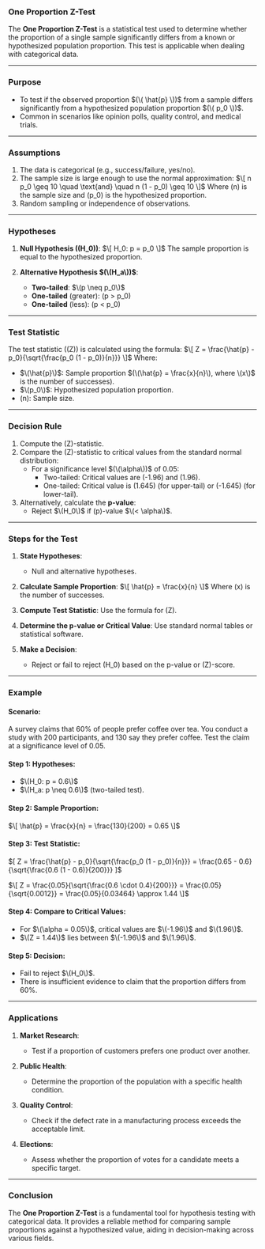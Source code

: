 ### **One Proportion Z-Test**

The **One Proportion Z-Test** is a statistical test used to determine whether the proportion of a single sample significantly differs from a known or hypothesized population proportion. This test is applicable when dealing with categorical data.

---

### **Purpose**

- To test if the observed proportion $(\( \hat{p} \))$ from a sample differs significantly from a hypothesized population proportion $(\( p_0 \))$.
- Common in scenarios like opinion polls, quality control, and medical trials.

---

### **Assumptions**

1. The data is categorical (e.g., success/failure, yes/no).
2. The sample size is large enough to use the normal approximation:
   $\[
   n p_0 \geq 10 \quad \text{and} \quad n (1 - p_0) \geq 10
   \]$
   Where \(n\) is the sample size and \(p_0\) is the hypothesized proportion.
3. Random sampling or independence of observations.

---

### **Hypotheses**

1. **Null Hypothesis (\(H_0\))**:
   $\[
   H_0: p = p_0
   \]$
   The sample proportion is equal to the hypothesized proportion.

2. **Alternative Hypothesis $(\(H_a\))$**:
   - **Two-tailed**: $\(p \neq p_0\)$
   - **One-tailed** (greater): \(p > p_0\)
   - **One-tailed** (less): \(p < p_0\)

---

### **Test Statistic**

The test statistic (\(Z\)) is calculated using the formula:
$\[
Z = \frac{\hat{p} - p_0}{\sqrt{\frac{p_0 (1 - p_0)}{n}}}
\]$
Where:
- $\(\hat{p}\)$: Sample proportion $(\(\hat{p} = \frac{x}{n}\), where \(x\)$ is the number of successes).
- $\(p_0\)$: Hypothesized population proportion.
- \(n\): Sample size.

---

### **Decision Rule**

1. Compute the \(Z\)-statistic.
2. Compare the \(Z\)-statistic to critical values from the standard normal distribution:
   - For a significance level $(\(\alpha\))$ of 0.05:
     - Two-tailed: Critical values are \(-1.96\) and \(1.96\).
     - One-tailed: Critical value is \(1.645\) (for upper-tail) or \(-1.645\) (for lower-tail).
3. Alternatively, calculate the **p-value**:
   - Reject $\(H_0\)$ if \(p\)-value $\(< \alpha\)$.

---

### **Steps for the Test**

1. **State Hypotheses**:
   - Null and alternative hypotheses.

2. **Calculate Sample Proportion**:
   $\[
   \hat{p} = \frac{x}{n}
   \]$
   Where \(x\) is the number of successes.

3. **Compute Test Statistic**:
   Use the formula for \(Z\).

4. **Determine the p-value or Critical Value**:
   Use standard normal tables or statistical software.

5. **Make a Decision**:
   - Reject or fail to reject \(H_0\) based on the p-value or \(Z\)-score.

---

### **Example**

#### **Scenario**:
A survey claims that 60% of people prefer coffee over tea. You conduct a study with 200 participants, and 130 say they prefer coffee. Test the claim at a significance level of 0.05.

#### **Step 1: Hypotheses**:
- $\(H_0: p = 0.6\)$
- $\(H_a: p \neq 0.6\)$ (two-tailed test).

#### **Step 2: Sample Proportion**:
$\[
\hat{p} = \frac{x}{n} = \frac{130}{200} = 0.65
\]$

#### **Step 3: Test Statistic**:
$\[
Z = \frac{\hat{p} - p_0}{\sqrt{\frac{p_0 (1 - p_0)}{n}}} = \frac{0.65 - 0.6}{\sqrt{\frac{0.6 (1 - 0.6)}{200}}}
\]\$

$\[
Z = \frac{0.05}{\sqrt{\frac{0.6 \cdot 0.4}{200}}} = \frac{0.05}{\sqrt{0.0012}} = \frac{0.05}{0.03464} \approx 1.44
\]$

#### **Step 4: Compare to Critical Values**:
- For $\(\alpha = 0.05\)$, critical values are $\(-1.96\)$ and $\(1.96\)$.
- $\(Z = 1.44\)$ lies between $\(-1.96\)$ and $\(1.96\)$.

#### **Step 5: Decision**:
- Fail to reject $\(H_0\)$.
- There is insufficient evidence to claim that the proportion differs from 60%.

---

### **Applications**

1. **Market Research**:
   - Test if a proportion of customers prefers one product over another.

2. **Public Health**:
   - Determine the proportion of the population with a specific health condition.

3. **Quality Control**:
   - Check if the defect rate in a manufacturing process exceeds the acceptable limit.

4. **Elections**:
   - Assess whether the proportion of votes for a candidate meets a specific target.

---

### **Conclusion**

The **One Proportion Z-Test** is a fundamental tool for hypothesis testing with categorical data. It provides a reliable method for comparing sample proportions against a hypothesized value, aiding in decision-making across various fields.
